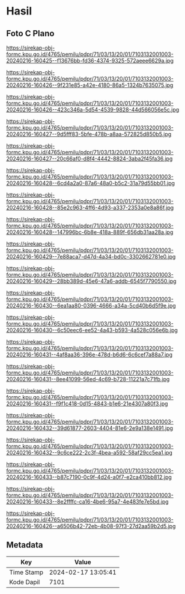 # Hasil

## Foto C Plano

https://sirekap-obj-formc.kpu.go.id/4765/pemilu/pdpr/71/03/13/20/01/7103132001003-20240216-160425--f13676bb-fd36-4374-9325-572aeee6629a.jpg

https://sirekap-obj-formc.kpu.go.id/4765/pemilu/pdpr/71/03/13/20/01/7103132001003-20240216-160426--9f231e85-a42e-4180-86a5-1324b7635075.jpg

https://sirekap-obj-formc.kpu.go.id/4765/pemilu/pdpr/71/03/13/20/01/7103132001003-20240216-160426--423c346a-5d54-4539-9828-44d566056e5c.jpg

https://sirekap-obj-formc.kpu.go.id/4765/pemilu/pdpr/71/03/13/20/01/7103132001003-20240216-160427--9d5fff83-5bfe-478b-a8aa-572825d850b5.jpg

https://sirekap-obj-formc.kpu.go.id/4765/pemilu/pdpr/71/03/13/20/01/7103132001003-20240216-160427--20c66af0-d8f4-4442-8824-3aba2f45fa36.jpg

https://sirekap-obj-formc.kpu.go.id/4765/pemilu/pdpr/71/03/13/20/01/7103132001003-20240216-160428--6cd4a2a0-87a6-48a0-b5c2-31a79d55bb01.jpg

https://sirekap-obj-formc.kpu.go.id/4765/pemilu/pdpr/71/03/13/20/01/7103132001003-20240216-160428--85e2c963-4ff6-4d93-a337-2353a0e8a86f.jpg

https://sirekap-obj-formc.kpu.go.id/4765/pemilu/pdpr/71/03/13/20/01/7103132001003-20240216-160428--147996bc-6b8e-418a-889f-656db31aa28a.jpg

https://sirekap-obj-formc.kpu.go.id/4765/pemilu/pdpr/71/03/13/20/01/7103132001003-20240216-160429--7e88aca7-d47d-4a34-bd0c-3302662781e0.jpg

https://sirekap-obj-formc.kpu.go.id/4765/pemilu/pdpr/71/03/13/20/01/7103132001003-20240216-160429--28bb389d-45e6-47a6-addb-6545f7790550.jpg

https://sirekap-obj-formc.kpu.go.id/4765/pemilu/pdpr/71/03/13/20/01/7103132001003-20240216-160430--6ea1aa80-0396-4666-a34a-5cd40b6d5f9e.jpg

https://sirekap-obj-formc.kpu.go.id/4765/pemilu/pdpr/71/03/13/20/01/7103132001003-20240216-160430--6c50eec6-ee52-4a43-b593-4a528c056e6b.jpg

https://sirekap-obj-formc.kpu.go.id/4765/pemilu/pdpr/71/03/13/20/01/7103132001003-20240216-160431--4af8aa36-396e-478d-b6d6-6c6cef7a88a7.jpg

https://sirekap-obj-formc.kpu.go.id/4765/pemilu/pdpr/71/03/13/20/01/7103132001003-20240216-160431--8ee41099-56ed-4c69-b728-11221a7c71fb.jpg

https://sirekap-obj-formc.kpu.go.id/4765/pemilu/pdpr/71/03/13/20/01/7103132001003-20240216-160431--f9f1c418-0d15-4843-b1e6-21e4307a80f3.jpg

https://sirekap-obj-formc.kpu.go.id/4765/pemilu/pdpr/71/03/13/20/01/7103132001003-20240216-160432--39d61877-2603-4404-81e6-2e9a138e1491.jpg

https://sirekap-obj-formc.kpu.go.id/4765/pemilu/pdpr/71/03/13/20/01/7103132001003-20240216-160432--9c6ce222-2c3f-4bea-a592-58af29cc5ea1.jpg

https://sirekap-obj-formc.kpu.go.id/4765/pemilu/pdpr/71/03/13/20/01/7103132001003-20240216-160433--b87c7190-0c9f-4d24-a0f7-e2ca410bb812.jpg

https://sirekap-obj-formc.kpu.go.id/4765/pemilu/pdpr/71/03/13/20/01/7103132001003-20240216-160433--8e2ffffc-ca16-4be6-95a7-4e483fe7e5bd.jpg

https://sirekap-obj-formc.kpu.go.id/4765/pemilu/pdpr/71/03/13/20/01/7103132001003-20240216-160426--a6506b42-72eb-4b08-97f3-27d2aa59b2d5.jpg


## Metadata

| Key        | Value               |
| ---------- | ------------------- |
| Time Stamp | 2024-02-17 13:05:41 |
| Kode Dapil | 7101                |



